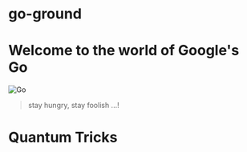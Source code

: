 # go-ground
# Welcome to the world of Google's Go
![Go](https://miro.medium.com/max/3152/1*Ifpd_HtDiK9u6h68SZgNuA.png)

> stay hungry, stay foolish ...!
# Quantum Tricks

